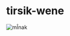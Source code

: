 # tirsik-wene
 
![mÎnak]([http://url/to/img.png](https://github.com/Horhorist/tirsik-wene/blob/main/tirsik%20(20).png))
